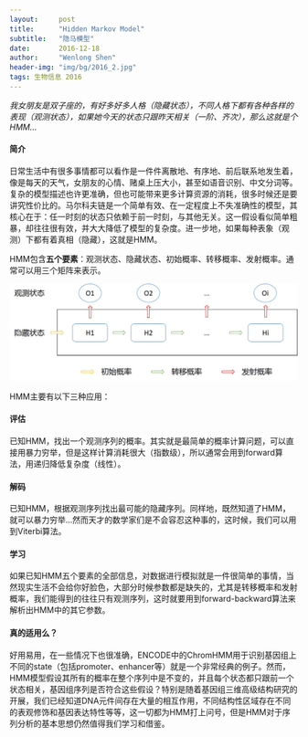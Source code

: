 ```yaml
---
layout:     post
title:      "Hidden Markov Model"
subtitle:   "隐马模型"
date:       2016-12-18
author:     "Wenlong Shen"
header-img: "img/bg/2016_2.jpg"
tags: 生物信息 2016
---
```


<script type="text/javascript" src="https://cdn.mathjax.org/mathjax/latest/MathJax.js?config=default"></script>

*我女朋友是双子座的，有好多好多人格（隐藏状态），不同人格下都有各种各样的表现（观测状态），如果她今天的状态只跟昨天相关（一阶、齐次），那么这就是个HMM...*

#### 简介

日常生活中有很多事情都可以看作是一件件离散地、有序地、前后联系地发生着，像是每天的天气，女朋友的心情、赌桌上压大小，甚至如语音识别、中文分词等。复杂的模型描述也许更准确，但也可能带来更多计算资源的消耗，很多时候还是要讲究性价比的。马尔科夫链是一个简单有效、在一定程度上不失准确性的模型，其核心在于：任一时刻的状态只依赖于前一时刻，与其他无关。这一假设看似简单粗暴，却往往很有效，并大大降低了模型的复杂度。进一步地，如果每种表象（观测）下都有着真相（隐藏），这就是HMM。

HMM包含**五个要素**：观测状态、隐藏状态、初始概率、转移概率、发射概率。通常可以用三个矩阵来表示。

![model](/img/post/2016_12_18_hmm_1.jpg)

HMM主要有以下三种应用：

#### 评估

已知HMM，找出一个观测序列的概率。其实就是最简单的概率计算问题，可以直接用暴力穷举，但是这样计算消耗很大（指数级），所以通常会用到forward算法，用递归降低复杂度（线性）。

#### 解码

已知HMM，根据观测序列找出最可能的隐藏序列。同样地，既然知道了HMM，就可以暴力穷举...然而天才的数学家们是不会容忍这种事的，这时候，我们可以用到Viterbi算法。

#### 学习

如果已知HMM五个要素的全部信息，对数据进行模拟就是一件很简单的事情，当然现实生活不会给你好脸色，大部分时候参数都是缺失的，尤其是转移概率和发射概率，我们能得到的往往只有观测序列，这时就要用到forward-backward算法来解析出HMM中的其它参数。

#### 真的适用么？

好用易用，在一些情况下也很准确，ENCODE中的ChromHMM用于识别基因组上不同的state（包括promoter、enhancer等）就是一个非常经典的例子。然而，HMM模型假设其所有的概率在整个序列中是不变的，并且每个状态都只跟前一个状态相关，基因组序列是否符合这些假设？特别是随着基因组三维高级结构研究的开展，我们已经知道DNA元件间存在大量的相互作用，不同结构性区域存在不同的表观修饰和基因表达特性等等，这一切都为HMM打上问号，但是HMM对于序列分析的基本思想仍然值得我们学习和借鉴。
